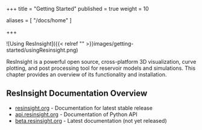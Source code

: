 +++
title = "Getting Started"
published = true
weight = 10

aliases = [
    "/docs/home"
]

+++

![Using ResInsight]({{< relref "" >}}images/getting-started/usingResinsight.png)

ResInsight is a powerful open source, cross-platform 3D visualization, curve plotting, and post processing tool for reservoir models and simulations. 
This chapter provides an overview of its functionality and installation.


## ResInsight Documentation Overview

- [resinsight.org](https://resinsight.org/) - Documentation for latest stable release
- [api.resinsight.org](https://api.resinsight.org/) - Documentation of Python API
- [beta.resinsight.org](http://beta.resinsight.org) - Latest documentation (not yet released)
